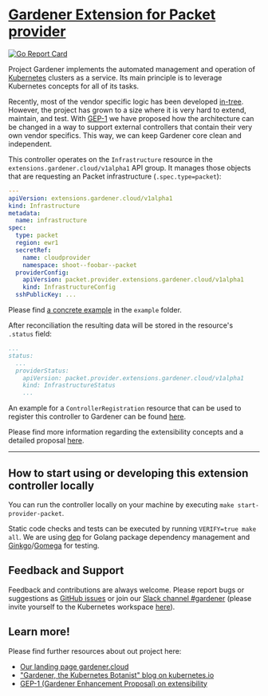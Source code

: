 # [Gardener Extension for Packet provider](https://gardener.cloud)

[![Go Report Card](https://goreportcard.com/badge/github.com/gardener/gardener-extensions/controllers/provider-packet)](https://goreportcard.com/report/github.com/gardener/gardener-extensions/controllers/provider-packet)

Project Gardener implements the automated management and operation of [Kubernetes](https://kubernetes.io/) clusters as a service. Its main principle is to leverage Kubernetes concepts for all of its tasks.

Recently, most of the vendor specific logic has been developed [in-tree](https://github.com/gardener/gardener). However, the project has grown to a size where it is very hard to extend, maintain, and test. With [GEP-1](https://github.com/gardener/gardener/blob/master/docs/proposals/01-extensibility.md) we have proposed how the architecture can be changed in a way to support external controllers that contain their very own vendor specifics. This way, we can keep Gardener core clean and independent.

This controller operates on the `Infrastructure` resource in the `extensions.gardener.cloud/v1alpha1` API group. It manages those objects that are requesting an Packet infrastructure (`.spec.type=packet`):

```yaml
---
apiVersion: extensions.gardener.cloud/v1alpha1
kind: Infrastructure
metadata:
  name: infrastructure
spec:
  type: packet
  region: ewr1
  secretRef:
    name: cloudprovider
    namespace: shoot--foobar--packet
  providerConfig:
    apiVersion: packet.provider.extensions.gardener.cloud/v1alpha1
    kind: InfrastructureConfig
  sshPublicKey: ...

```

Please find [a concrete example](example/infrastructure.yaml) in the `example` folder.

After reconciliation the resulting data will be stored in the resource's `.status` field:

```yaml
...
status:
  ...
  providerStatus:
    apiVersion: packet.provider.extensions.gardener.cloud/v1alpha1
    kind: InfrastructureStatus
    ...
```

An example for a `ControllerRegistration` resource that can be used to register this controller to Gardener can be found [here](example/controller-registration.yaml).

Please find more information regarding the extensibility concepts and a detailed proposal [here](https://github.com/gardener/gardener/blob/master/docs/proposals/01-extensibility.md).

----

## How to start using or developing this extension controller locally

You can run the controller locally on your machine by executing `make start-provider-packet`.

Static code checks and tests can be executed by running `VERIFY=true make all`. We are using [dep](https://github.com/golang/dep) for Golang package dependency management and [Ginkgo](https://github.com/onsi/ginkgo)/[Gomega](https://github.com/onsi/gomega) for testing.

## Feedback and Support

Feedback and contributions are always welcome. Please report bugs or suggestions as [GitHub issues](https://github.com/gardener/gardener-extensions/issues) or join our [Slack channel #gardener](https://kubernetes.slack.com/messages/gardener) (please invite yourself to the Kubernetes workspace [here](http://slack.k8s.io)).

## Learn more!

Please find further resources about out project here:

* [Our landing page gardener.cloud](https://gardener.cloud/)
* ["Gardener, the Kubernetes Botanist" blog on kubernetes.io](https://kubernetes.io/blog/2018/05/17/gardener/)
* [GEP-1 (Gardener Enhancement Proposal) on extensibility](https://github.com/gardener/gardener/blob/master/docs/proposals/01-extensibility.md)

